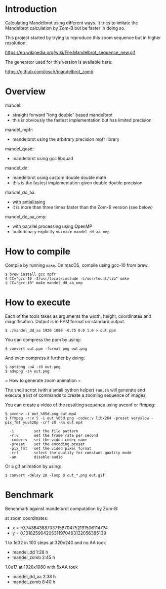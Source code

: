 Introduction
============

Calculating Mandelbrot using different ways. It tries to imitate the Mandelbrot
calculation by Zom-B but be faster in doing so.

This project started by trying to reproduce this zoom sequence but in higher
resolution:

https://en.wikipedia.org/wiki/File:Mandelbrot_sequence_new.gif

The generator used for this version is available here:

https://github.com/josch/mandelbrot_zomb

Overview
========

mandel:
 - straight forward "long double" based mandelbrot
 - this is obviously the fastest implementation but has limited precision

mandel_mpfr:
 - mandelbrot using the arbitrary precision mpfr library

mandel_quad:
 - mandelbrot using gcc libquad

mandel_dd:
 - mandelbrot using custom double double math
 - this is the fastest implementation given double double precision

mandel_dd_aa:
 - with antialiasing
 - it is more than three times faster than the Zom-B version (see below)

mandel_dd_aa_omp:
 - with parallel processing using OpenMP
 - build binary explicity via `make mandel_dd_aa_omp`

How to compile
==============

Compile by running `make`. On macOS, compile using gcc-10 from brew.

	$ brew install gcc mpfr
	$ CC="gcc-10 -I/usr/local/include -L/usr/local/lib" make
	$ CC="gcc-10" make mandel_dd_aa_omp

How to execute
==============

Each of the tools takes as arguments the width, height, coordinates and
magnification. Output is in PPM format on standard output.

	$ ./mandel_dd_aa 1920 1080 -0.75 0.0 1.0 > out.ppm

You can compress the ppm by using:

	$ convert out.ppm -format png out.png

And even compress it further by doing:

	$ optipng -o4 -i0 out.png
	$ advpng -z4 out.png

= How to generate zoom animation =

The shell script (with a small python helper) `run.sh` will generate and
execute a list of commands to create a zooming sequence of images.

You can create a video of the resulting sequence using avconf or ffmpeg:

	$ avconv -i out_%05d.png out.mp4
	$ ffmpeg -r:v 5 -i out_%05d.png -codec:v libx264 -preset veryslow -pix_fmt yuv420p -crf 28 -an out.mp4

	  -i         set the file pattern
	  -r:v       set the frame rate per second
	  -codec:v   set the video codec name
	  -preset    set the encoding preset
	  -pix_fmt   set the video pixel format
	  -crf       select the quality for constant quality mode
	  -an        disable audio

Or a gif animation by using:

	$ convert -delay 20 -loop 0 out_*.png out.gif

Benchmark
=========

Benchmark against mandelbrot computation by Zom-B:

at zoom coordinates:
 - x = -0.743643887037158704752191506114774
 - y = 0.131825904205311970493132056385139

1 to 1e32 in 100 steps at 320x240 and no AA took
 - mandel_dd   1:28 h
 - mandel_zomb 2:45 h

1.0e17 at 1920x1080 with 5xAA took
 - mandel_dd_aa 2:38 h
 - mandel_zomb  8:40 h
